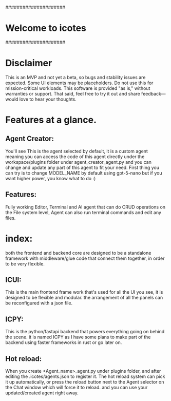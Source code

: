 #####################
# Welcome to icotes #
#####################

# Disclaimer
This is an MVP and not yet a beta, so bugs and stability issues are expected.
Some UI elements may be placeholders.
Do not use this for mission-critical workloads.
This software is provided "as is," without warranties or support.
That said, feel free to try it out and share feedback—would love to hear your thoughts. 

# Features at a glance.

## Agent Creator:
You'll see This is the agent selected by default, 
it is a custom agent meaning you can access the code of this agent directly 
under the workspace/plugins folder under agent_creator_agent.py 
and you can change and update any part of this agent to fit your need.
First thing you can try is to change MODEL_NAME by default using gpt-5-nano but if you
want higher power, you know what to do :)

## Features:
Fully working Editor, Terminal and AI agent that can do CRUD operations on the
File system level, Agent can also run terminal commands and edit any files.

# index:
both the frontend and backend core are designed to be a standalone framework with
middleware/glue code that connect them together, in order to be very flexible.

## ICUI:
This is the main frontend frame work that's used for all the UI you see,
it is designed to be flexible and modular. the arrangement of all the panels can be reconfigured
with a json file.

## ICPY:
This is the python/fastapi backend that powers everything going on behind the scene.
it is named ICPY as I have some plans to make part of the backend using faster frameworks
in rust or go later on.

## Hot reload:
When you create <Agent_name>_agent.py under plugins folder, and after editing the .icotes/agents.json to register it.
The hot reload system can pick it up automatically, or press the reload button next to the Agent selector on the Chat window
which will force it to reload. and you can use your updated/created agent right away.